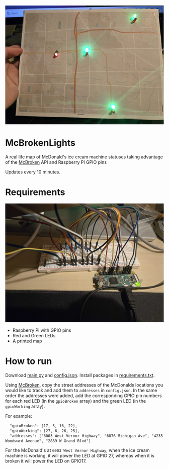 ![Picture of the map](maps.jpg)
# McBrokenLights
A real life map of McDonald's ice cream machine statuses taking advantage of the [McBroken](https://mcbroken.com) API and Raspberry Pi GPIO pins

Updates every 10 minutes.
# Requirements
![Picture of Raspberry Pi and Breadboard](board.jpg)
* Raspberry Pi with GPIO pins
* Red and Green LEDs
* A printed map
# How to run
Download [main.py](main.py) and [config.json](config.json). Install packages in [requirements.txt](requirements.txt).

Using [McBroken](https://mcbroken.com), copy the street addresses of the McDonalds locations you would like to track and add them to `addresses` in `config.json`. In the same order the addresses were added, add the corresponding GPIO pin numbers for each red LED (in the `gpioBroken` array) and the green LED (in the `gpioWorking` array).

For example:
```
  "gpioBroken": [17, 5, 16, 22],
  "gpioWorking": [27, 6, 26, 25],
  "addresses": ["6003 West Vernor Highway", "6876 Michigan Ave", "4235 Woodward Avenue", "2889 W Grand Blvd"]
```

For the McDonald's at `6003 West Vernor Highway`, when the ice cream machine is working, it will power the LED at GPIO 27, whereas when it is broken it will power the LED on GPIO17.